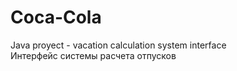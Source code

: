 # Coca-Cola
Java proyect - vacation calculation system interface
</br>
Интерфейс системы расчета отпусков
